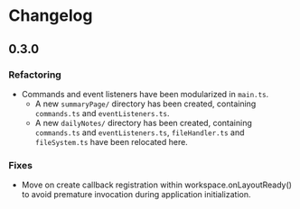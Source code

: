 # Changelog

## 0.3.0

### Refactoring
- Commands and event listeners have been modularized in `main.ts`.
  - A new `summaryPage/` directory has been created, containing `commands.ts` and `eventListeners.ts`.
  - A new `dailyNotes/` directory has been created, containing `commands.ts` and `eventListeners.ts`, `fileHandler.ts` and `fileSystem.ts` have been relocated here.

### Fixes
- Move on create callback registration within workspace.onLayoutReady() to avoid premature invocation during application initialization.
